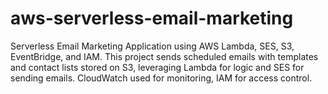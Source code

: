# aws-serverless-email-marketing
Serverless Email Marketing Application using AWS Lambda, SES, S3, EventBridge, and IAM. This project sends scheduled emails with templates and contact lists stored on S3, leveraging Lambda for logic and SES for sending emails. CloudWatch used for monitoring, IAM for access control.
